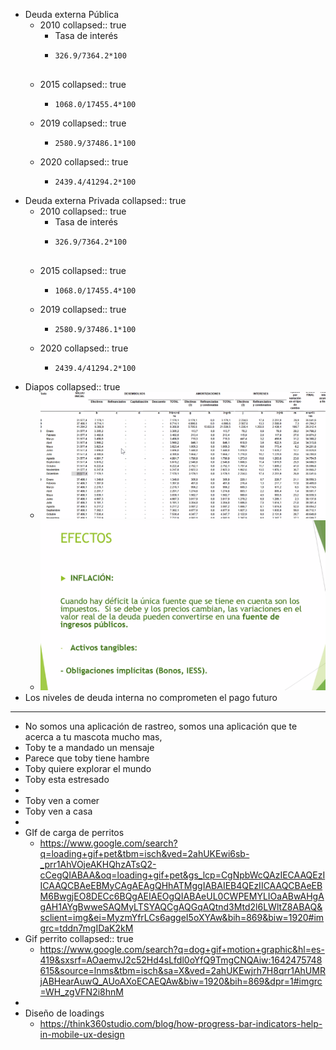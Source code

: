 - Deuda externa Pública
	- 2010
	  collapsed:: true
		- Tasa de interés
		- ```calc
		  326.9/7364.2*100
		  
		  
		  ```
	- 2015
	  collapsed:: true
		- ```calc
		  1068.0/17455.4*100
		  ```
	- 2019
	  collapsed:: true
		- ```calc
		  2580.9/37486.1*100
		  ```
	- 2020
	  collapsed:: true
		- ```calc
		  2439.4/41294.2*100
		  
		  ```
- Deuda externa Privada
  collapsed:: true
	- 2010
	  collapsed:: true
		- Tasa de interés
		- ```calc
		  326.9/7364.2*100
		  
		  
		  ```
	- 2015
	  collapsed:: true
		- ```calc
		  1068.0/17455.4*100
		  ```
	- 2019
	  collapsed:: true
		- ```calc
		  2580.9/37486.1*100
		  ```
	- 2020
	  collapsed:: true
		- ```calc
		  2439.4/41294.2*100
		  
		  ```
- Diapos
  collapsed:: true
	- ![image.png](../assets/image_1642466710060_0.png)
	- ![image.png](../assets/image_1642468393485_0.png)
- Los niveles de deuda interna no comprometen el pago futuro
- ---
- No somos una aplicación de rastreo, somos una aplicación que te acerca a tu mascota mucho mas,
- Toby te a mandado un mensaje
- Parece que toby tiene hambre
- Toby quiere explorar el mundo
- Toby esta estresado
-
- Toby ven a comer
- Toby ven a casa
-
- GIf de carga de perritos
	- https://www.google.com/search?q=loading+gif+pet&tbm=isch&ved=2ahUKEwi6sb-_prr1AhVOjeAKHQhzATsQ2-cCegQIABAA&oq=loading+gif+pet&gs_lcp=CgNpbWcQAzIECAAQEzIICAAQCBAeEBMyCAgAEAgQHhATMggIABAIEB4QEzIICAAQCBAeEBM6BwgjEO8DECc6BQgAEIAEOgQIABAeUL0CWPEMYLIOaABwAHgAgAH1AYgBwweSAQMyLTSYAQCgAQGqAQtnd3Mtd2l6LWltZ8ABAQ&sclient=img&ei=MyzmYfrLCs6aggeI5oXYAw&bih=869&biw=1920#imgrc=tddn7mgIDaK2kM
- Gif perrito
  collapsed:: true
	- https://www.google.com/search?q=dog+gif+motion+graphic&hl=es-419&sxsrf=AOaemvJ2c52Hd4sLfdl0oYfQ9TmgCNQAiw:1642475748615&source=lnms&tbm=isch&sa=X&ved=2ahUKEwjrh7H8qrr1AhUMRjABHearAuwQ_AUoAXoECAEQAw&biw=1920&bih=869&dpr=1#imgrc=WH_zgVFN2i8hnM
-
- Diseño de loadings
	- https://think360studio.com/blog/how-progress-bar-indicators-help-in-mobile-ux-design